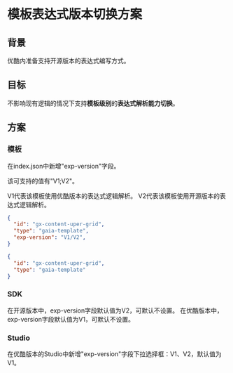 # 模板表达式版本切换方案

## 背景
优酷内准备支持开源版本的表达式编写方式。
## 目标
不影响现有逻辑的情况下支持**模板级别**的**表达式解析能力切换**。
## 方案
### 模板
在index.json中新增"exp-version"字段。

该可支持的值有"V1;V2"。

V1代表该模板使用优酷版本的表达式逻辑解析。
V2代表该模板使用开源版本的表达式逻辑解析。

```json
{
  "id": "gx-content-uper-grid",
  "type": "gaia-template",
  "exp-version": "V1/V2",
}

```
```json
{
  "id": "gx-content-uper-grid",
  "type": "gaia-template"
}
```
### SDK
在开源版本中，exp-version字段默认值为V2，可默认不设置。
在优酷版本中，exp-version字段默认值为V1，可默认不设置。

### Studio
在优酷版本的Studio中新增"exp-version"字段下拉选择框：V1、V2，默认值为V1。

